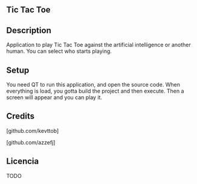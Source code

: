 ## Tic Tac Toe

## Description

Application to play Tic Tac Toe against the artificial intelligence or another human. 
You can select who starts playing.

## Setup

You need QT to run this application, and open the source code.
When everything is load, you gotta build the project and then execute. 
Then a screen will appear and you can play it.

## Credits

[github.com/kevttob]

[github.com/azzefj]

## Licencia

TODO
